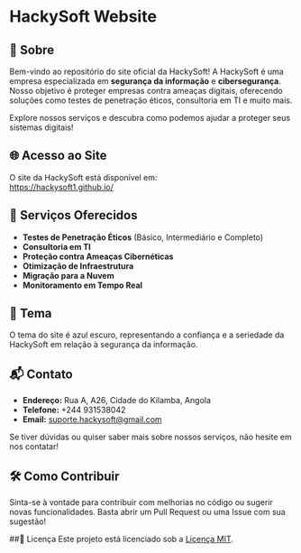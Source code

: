 # HackySoft Website

## 📄 Sobre
Bem-vindo ao repositório do site oficial da HackySoft! A HackySoft é uma empresa especializada em **segurança da informação** e **cibersegurança**. Nosso objetivo é proteger empresas contra ameaças digitais, oferecendo soluções como testes de penetração éticos, consultoria em TI e muito mais.

Explore nossos serviços e descubra como podemos ajudar a proteger seus sistemas digitais!

## 🌐 Acesso ao Site
O site da HackySoft está disponível em:  
https://hackysoft1.github.io/


## 🚀 Serviços Oferecidos
- **Testes de Penetração Éticos** (Básico, Intermediário e Completo)
- **Consultoria em TI**
- **Proteção contra Ameaças Cibernéticas**
- **Otimização de Infraestrutura**
- **Migração para a Nuvem**
- **Monitoramento em Tempo Real**

## 🎨 Tema
O tema do site é azul escuro, representando a confiança e a seriedade da HackySoft em relação à segurança da informação.

## 📬 Contato
- **Endereço:** Rua A, A26, Cidade do Kilamba, Angola
- **Telefone:** +244 931538042
- **Email:** suporte.hackysoft@gmail.com

Se tiver dúvidas ou quiser saber mais sobre nossos serviços, não hesite em nos contatar!

## 🛠️ Como Contribuir
Sinta-se à vontade para contribuir com melhorias no código ou sugerir novas funcionalidades. Basta abrir um Pull Request ou uma Issue com sua sugestão!

##📄 Licença
Este projeto está licenciado sob a [Licença MIT](LICENSE).
